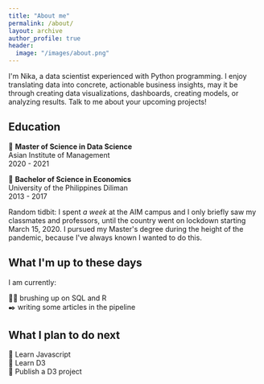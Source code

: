 ```yaml
---
title: "About me"
permalink: /about/
layout: archive
author_profile: true
header:
  image: "/images/about.png"
---
```


I'm Nika, a data scientist experienced with Python programming. I enjoy translating data into concrete, actionable business insights, may it be through creating data visualizations, dashboards, creating models, or analyzing results. Talk to me about your upcoming projects!

## Education

:sunflower: **Master of Science in Data Science** \
Asian Institute of Management\
2020 - 2021

:seedling: **Bachelor of Science in Economics** \
University of the Philippines Diliman \
2013 - 2017

Random tidbit: I spent *a week* at the AIM campus and I only briefly saw my classmates and professors, until the country went on lockdown starting March 15, 2020. I pursued my Master's degree during the height of the pandemic, because I've always known I wanted to do this.

## What I'm up to these days

I am currently:

:weight_lifting_woman: brushing up on SQL and R \
:black_nib: writing some articles in the pipeline

## What I plan to do next

:star2: Learn Javascript \
:star2: Learn D3 \
:star2: Publish a D3 project